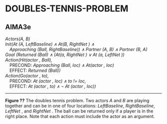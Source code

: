 # DOUBLES-TENNIS-PROBLEM

## AIMA3e
_Actors(A, B)_  
_Init(At (A, LeftBaseline) ∧ At(B, RightNet ) ∧_  
&emsp;_Approaching (Ball, RightBaseline)) ∧ Partner (A, B) ∧ Partner (B, A)_  
_Goal (Returned (Ball) ∧ (At(a, RightNet ) ∨ At (a, LeftNet ))_  
_Action(Hit(actor , Ball),_  
&emsp;PRECOND: _Approaching (Ball, loc) ∧ At(actor , loc)_  
&emsp;EFFECT: _Returned (Ball))_  
_Action(Go(actor , to),_  
&emsp;PRECOND: _At (actor , loc) ∧ to != loc,_  
&emsp;EFFECT: _At (actor , to) ∧ ¬ At (actor , loc))_  

---
__Figure ??__ The doubles tennis problem. Two actors _A_ and _B_ are playing together and can be in
one of four locations: _LeftBaseline_, _RightBaseline_, _LeftNet_ , and _RightNet_ . The ball can be returned
only if a player is in the right place. Note that each action must include the actor as an argument.

